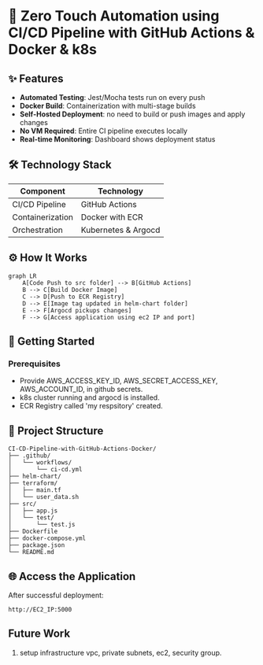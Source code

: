 # 🚀 Zero Touch Automation using CI/CD Pipeline with GitHub Actions & Docker & k8s


## ✨ Features

- **Automated Testing**: Jest/Mocha tests run on every push
- **Docker Build**: Containerization with multi-stage builds
- **Self-Hosted Deployment**: no need to build or push images and apply changes
- **No VM Required**: Entire CI pipeline executes locally
- **Real-time Monitoring**: Dashboard shows deployment status

## 🛠️ Technology Stack

| Component             | Technology                          |
|-----------------------|-------------------------------------|
| CI/CD Pipeline        | GitHub Actions                      |
| Containerization      | Docker with ECR                     |
| Orchestration         | Kubernetes & Argocd                 |

## ⚙️ How It Works

```mermaid
graph LR
    A[Code Push to src folder] --> B[GitHub Actions]
    B --> C[Build Docker Image]
    C --> D[Push to ECR Registry]
    D --> E[Image tag updated in helm-chart folder]
    E --> F[Argocd pickups changes]
    F --> G[Access application using ec2 IP and port]
```

## 🚀 Getting Started

### Prerequisites
- Provide AWS_ACCESS_KEY_ID, AWS_SECRET_ACCESS_KEY, AWS_ACCOUNT_ID, in github secrets.
- k8s cluster running and argocd is installed.
- ECR Registry called 'my respsitory' created.



## 📂 Project Structure
```
CI-CD-Pipeline-with-GitHub-Actions-Docker/
├── .github/
│   └── workflows/
│       └── ci-cd.yml
├── helm-chart/
├── terraform/
│   ├── main.tf
│   └── user_data.sh 
├── src/
│   ├── app.js
│   └── test/
│       └── test.js
├── Dockerfile
├── docker-compose.yml
├── package.json
└── README.md
```

## 🌐 Access the Application
After successful deployment:
```
http://EC2_IP:5000
```
## Future Work
1. setup infrastructure vpc, private subnets, ec2, security group. 
